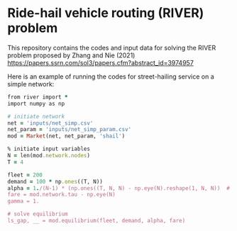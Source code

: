 # Ride-hail vehicle routing (RIVER) problem

This repository contains the codes and input data for solving the RIVER problem proposed by Zhang and Nie (2021)
https://papers.ssrn.com/sol3/papers.cfm?abstract_id=3974957

Here is an example of running the codes for street-hailing service on a simple network:

```ruby
from river import *
import numpy as np

# initiate network
net = 'inputs/net_simp.csv'
net_param = 'inputs/net_simp_param.csv'
mod = Market(net, net_param, 'shail')

% initiate input variables
N = len(mod.network.nodes)
T = 4

fleet = 200
demand = 100 * np.ones((T, N))
alpha = 1./(N-1) * (np.ones((T, N, N) - np.eye(N).reshape(1, N, N))  # equally go to other zones
fare = mod.network.tau - np.eye(N)
gamma = 1.

# solve equilibrium
ls_gap, __ = mod.equilibrium(fleet, demand, alpha, fare)
```
